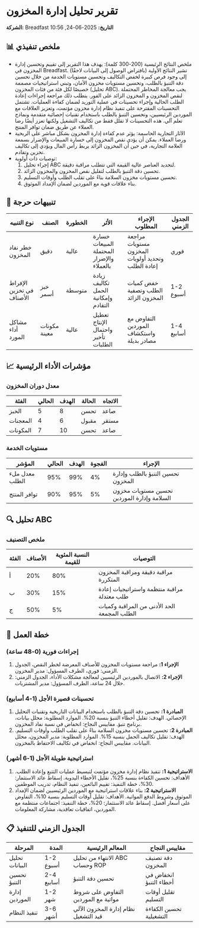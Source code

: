 # تقرير تحليل إدارة المخزون
**الشركة:** Breadfast
**التاريخ:** 2025-06-24, 10:56

## 📊 ملخص تنفيذي
- ملخص النتائج الرئيسية (200-300 كلمة): يهدف هذا التقرير إلى تقييم وتحسين إدارة المخزون في Breadfast. تشير النتائج الأولية (بافتراض الوصول إلى البيانات لاحقًا) إلى وجود فرص كبيرة لخفض التكاليف وتحسين مستويات الخدمة من خلال تحسين دقة التنبؤ بالطلب، وتحسين مستويات مخزون الأمان، وتبني استراتيجيات مصممة خصيصًا لكل فئة من فئات المخزون (تحليل ABC). يجب معالجة المخاطر المحتملة لنقص المخزون و المخزون الزائد على الفور. يتطلب ذلك مراجعة إجراءات إعادة الطلب الحالية وإجراء تحسينات في عملية التوريد لضمان كفاءة العمليات. تشتمل التحسينات المقترحة على تنفيذ نظام إدارة مخزون مؤتمت، وتعزيز العلاقات مع الموردين الرئيسيين، وتحسين التنبؤ بالطلب باستخدام تقنيات إحصائية متقدمة ونماذج تعلم آلي. هذه التحسينات لا تقلل فقط من تكاليف التشغيل ولكنها تعزز أيضًا رضا العملاء عن طريق ضمان توافر المنتج.
- الآثار التجارية الحاسمة: يؤثر عدم كفاءة إدارة المخزون بشكل مباشر على الربحية ورضا العملاء. يمكن أن يؤدي نقص المخزون إلى خسارة المبيعات والإضرار بسمعة العلامة التجارية، في حين أن المخزون الزائد يربط رأس المال ويؤدي إلى تكاليف تخزين وتقادم.
- توصيات ذات أولوية:
    1.  إجراء تحليل ABC لتحديد العناصر عالية القيمة التي تتطلب مراقبة دقيقة.
    2.  تحسين دقة التنبؤ بالطلب لتقليل نقص المخزون والمخزون الزائد.
    3.  تحسين مستويات مخزون السلامة بناءً على تقلب الطلب وأوقات التسليم.
    4.  بناء علاقات قوية مع الموردين لضمان الإمداد الموثوق.

## 🚨 تنبيهات حرجة
| نوع التنبيه | الصنف | الخطورة | الأثر | الإجراء المطلوب | الجدول الزمني |
|------------|------|----------|--------|-----------------|----------|
| خطر نفاد المخزون | دقيق | عالية | خسارة المبيعات المحتملة والإضرار بالعملاء | مراجعة مستويات المخزون وتحديد أولويات إعادة الطلب | فوري |
| الإفراط في تخزين الأصناف | خبز أسمر | متوسطة | زيادة تكاليف الحمل وإمكانية التقادم | خفض كميات الطلب وتصفية المخزون الزائد | 1-2 أسبوع |
| مشاكل أداء المورد | مكونات معينة | عالية | تعطيل الإنتاج واحتمال تأخير الطلبات | التفاوض مع الموردين واستكشاف مصادر بديلة | 1-4 أسابيع |

## 📈 مؤشرات الأداء الرئيسية
### معدل دوران المخزون
| الفئة | الحالي | الهدف | الحالة | الاتجاه |
|----------|---------|--------|--------|-------|
| الخبز | 5 | 8 | تحسن | صاعد |
| المعجنات | 4 | 6 | مقبول | مستقر |
| المكونات | 7 | 10 | تحسن | صاعد |

### مستويات الخدمة
| المؤشر | الحالي | الهدف | الفجوة | الإجراء |
|--------|---------|--------|-----|--------|
| معدل ملء الطلب | 95% | 99% | 4% | تحسين التنبؤ بالطلب وإدارة المخزون |
| توافر المنتج | 90% | 95% | 5% | تحسين مستويات مخزون السلامة وإدارة الموردين |

## 🔍 تحليل ABC
### ملخص التصنيف
| الفئة | الأصناف | النسبة المئوية للقيمة | التوصيات |
|-------|-------|---------|----------------|
| أ | 20% | 80% | مراقبة دقيقة ومراقبة المخزون المتكررة |
| ب | 30% | 15% | مراقبة منتظمة واستراتيجيات إعادة طلب معتدلة |
| ج | 50% | 5% | الحد الأدنى من المراقبة وكميات الطلب المجمعة |

## 🎯 خطة العمل
### إجراءات فورية (0-48 ساعة)
1. **الإجراء 1:** مراجعة مستويات المخزون للأصناف المعرضة لخطر النقص، الجدول الزمني: فوري، الطرف المسؤول: مدير المخزون.
2. **الإجراء 2:** الاتصال بالموردين الرئيسيين لمعالجة مشكلات الأداء، الجدول الزمني: خلال 24 ساعة، الطرف المسؤول: مدير المشتريات.

### تحسينات قصيرة الأجل (1-4 أسابيع)
1. **المبادرة 1:** تحسين دقة التنبؤ بالطلب باستخدام البيانات التاريخية وتقنيات التحليل الإحصائي. الهدف: تقليل أخطاء التنبؤ بنسبة 20%. الموارد المطلوبة: محلل بيانات، برنامج تنبؤ. مقاييس النجاح: انخفاض في نسبة نفاد المخزون.
2. **المبادرة 2:** تحسين مستويات مخزون السلامة بناءً على تقلب الطلب وأوقات التسليم. الهدف: تقليل تكاليف الحمل بنسبة 15%. الموارد المطلوبة: مدير المخزون، محلل البيانات. مقاييس النجاح: انخفاض في تكاليف الاحتفاظ بالمخزون.

### استراتيجية طويلة الأجل (1-6 أشهر)
1. **الاستراتيجية 1:** تنفيذ نظام إدارة مخزون مؤتمت لتبسيط عمليات التتبع وإعادة الطلب. الأهداف: تحسين الكفاءة بنسبة 25%، تقليل الأخطاء اليدوية. إسقاط عائد الاستثمار: 30%، خطة التنفيذ: تقييم البائعين، تنفيذ النظام، تدريب الموظفين.
2. **الاستراتيجية 2:** بناء علاقات استراتيجية مع الموردين الرئيسيين لضمان الإمداد الموثوق وشروط الدفع المواتية. الأهداف: تقليل أوقات التسليم بنسبة 10%، التفاوض على أسعار أفضل. إسقاط عائد الاستثمار: 20%، خطة التنفيذ: اجتماعات منتظمة مع الموردين، اتفاقيات تعاقدية، مشاركة المعلومات.

## 📋 الجدول الزمني للتنفيذ
| المرحلة | المدة | المعالم الرئيسية | مقاييس النجاح |
|-------|----------|----------------|-----------------|
| تحليل البيانات | 1-2 أسبوع | الانتهاء من تحليل ABC وحساب ROP | دقة تصنيف المخزون |
| تحسين التنبؤ | 2-4 أسابيع | تحسين دقة التنبؤ | انخفاض في أخطاء التنبؤ |
| إدارة الموردين | 1-2 شهر | التفاوض على شروط مواتية مع الموردين | تقليل أوقات التسليم |
| تنفيذ النظام | 3-6 أشهر | نظام إدارة المخزون الآلي قيد التشغيل | تحسين الكفاءة التشغيلية |